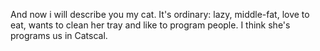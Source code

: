 And now i will describe you my cat. It's ordinary: lazy, middle-fat, love to eat, wants to clean her tray and like to program people. I think she's programs us in Catscal. 

